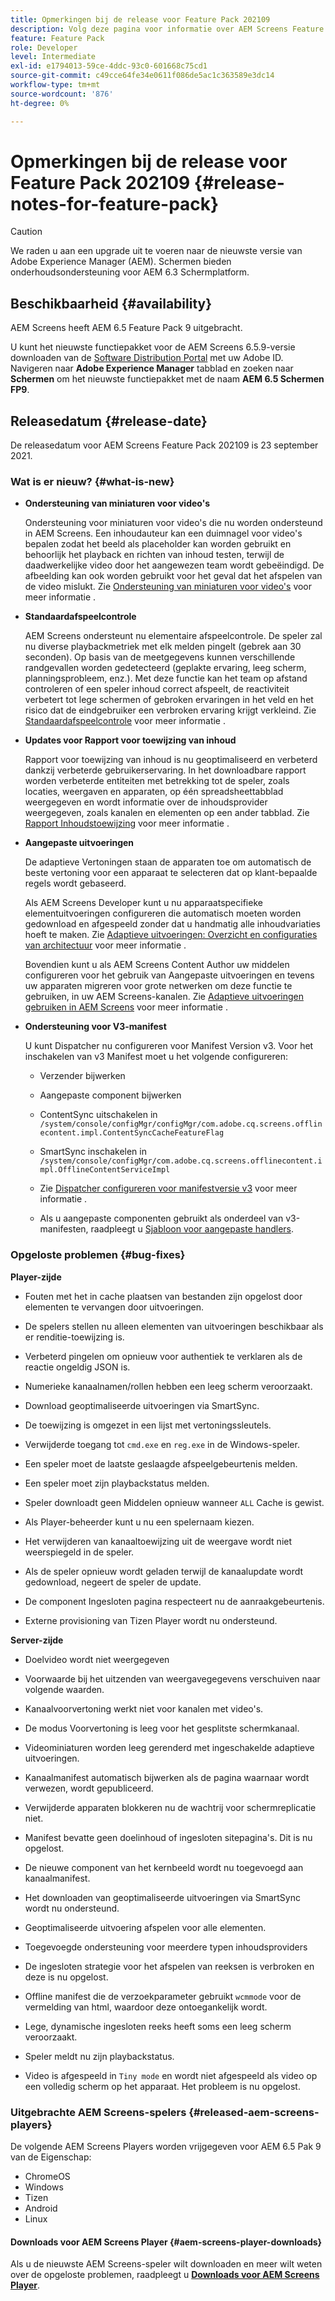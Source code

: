 ```yaml
---
title: Opmerkingen bij de release voor Feature Pack 202109
description: Volg deze pagina voor informatie over AEM Screens Feature Pack 202109, uitgebracht op 23 september 2021.
feature: Feature Pack
role: Developer
level: Intermediate
exl-id: e1794013-59ce-4ddc-93c0-601668c75cd1
source-git-commit: c49cce64fe34e0611f086de5ac1c363589e3dc14
workflow-type: tm+mt
source-wordcount: '876'
ht-degree: 0%

---
```


# Opmerkingen bij de release voor Feature Pack 202109 {#release-notes-for-feature-pack}

>[!CAUTION]
>We raden u aan een upgrade uit te voeren naar de nieuwste versie van Adobe Experience Manager (AEM). Schermen bieden onderhoudsondersteuning voor AEM 6.3 Schermplatform.

## Beschikbaarheid {#availability}

AEM Screens heeft AEM 6.5 Feature Pack 9 uitgebracht.

U kunt het nieuwste functiepakket voor de AEM Screens 6.5.9-versie downloaden van de [Software Distribution Portal](https://experience.adobe.com/#/downloads/content/software-distribution/en/aem.html) met uw Adobe ID. Navigeren naar **Adobe Experience Manager** tabblad en zoeken naar **Schermen** om het nieuwste functiepakket met de naam **AEM 6.5 Schermen FP9**.

## Releasedatum {#release-date}

De releasedatum voor AEM Screens Feature Pack 202109 is 23 september 2021.

### Wat is er nieuw? {#what-is-new}

* **Ondersteuning van miniaturen voor video&#39;s**

   Ondersteuning voor miniaturen voor video&#39;s die nu worden ondersteund in AEM Screens. Een inhoudauteur kan een duimnagel voor video&#39;s bepalen zodat het beeld als placeholder kan worden gebruikt en behoorlijk het playback en richten van inhoud testen, terwijl de daadwerkelijke video door het aangewezen team wordt gebeëindigd. De afbeelding kan ook worden gebruikt voor het geval dat het afspelen van de video mislukt.
Zie [Ondersteuning van miniaturen voor video&#39;s](/help/user-guide/thumbnail-support.md) voor meer informatie .

* **Standaardafspeelcontrole**

   AEM Screens ondersteunt nu elementaire afspeelcontrole. De speler zal nu diverse playbackmetriek met elk melden pingelt (gebrek aan 30 seconden). Op basis van de meetgegevens kunnen verschillende randgevallen worden gedetecteerd (geplakte ervaring, leeg scherm, planningsprobleem, enz.). Met deze functie kan het team op afstand controleren of een speler inhoud correct afspeelt, de reactiviteit verbetert tot lege schermen of gebroken ervaringen in het veld en het risico dat de eindgebruiker een verbroken ervaring krijgt verkleind.
Zie [Standaardafspeelcontrole](https://experienceleague.adobe.com/docs/experience-manager-screens/user-guide/administering/installing-screens-player.html?lang=en#playback-monitoring) voor meer informatie .

* **Updates voor Rapport voor toewijzing van inhoud**

   Rapport voor toewijzing van inhoud is nu geoptimaliseerd en verbeterd dankzij verbeterde gebruikerservaring. In het downloadbare rapport worden verbeterde entiteiten met betrekking tot de speler, zoals locaties, weergaven en apparaten, op één spreadsheettabblad weergegeven en wordt informatie over de inhoudsprovider weergegeven, zoals kanalen en elementen op een ander tabblad.
Zie [Rapport Inhoudstoewijzing](/help/user-guide/content-assignment-report.md) voor meer informatie .

* **Aangepaste uitvoeringen**

   De adaptieve Vertoningen staan de apparaten toe om automatisch de beste vertoning voor een apparaat te selecteren dat op klant-bepaalde regels wordt gebaseerd.

   Als AEM Screens Developer kunt u nu apparaatspecifieke elementuitvoeringen configureren die automatisch moeten worden gedownload en afgespeeld zonder dat u handmatig alle inhoudvariaties hoeft te maken. Zie [Adaptieve uitvoeringen: Overzicht en configuraties van architectuur](/help/user-guide/adaptive-renditions.md) voor meer informatie .

   Bovendien kunt u als AEM Screens Content Author uw middelen configureren voor het gebruik van Aangepaste uitvoeringen en tevens uw apparaten migreren voor grote netwerken om deze functie te gebruiken, in uw AEM Screens-kanalen. Zie [Adaptieve uitvoeringen gebruiken in AEM Screens](/help/user-guide/using-adaptive-renditions.md) voor meer informatie .

* **Ondersteuning voor V3-manifest**

   U kunt Dispatcher nu configureren voor Manifest Version v3. Voor het inschakelen van v3 Manifest moet u het volgende configureren:

   * Verzender bijwerken

   * Aangepaste component bijwerken

   * ContentSync uitschakelen in `/system/console/configMgr/configMgr/com.adobe.cq.screens.offlinecontent.impl.ContentSyncCacheFeatureFlag`

   * SmartSync inschakelen in `/system/console/configMgr/com.adobe.cq.screens.offlinecontent.impl.OfflineContentServiceImpl`

   * Zie [Dispatcher configureren voor manifestversie v3](https://experienceleague.adobe.com/docs/experience-manager-screens/user-guide/administering/dispatcher-configurations-aem-screens.html?lang=en#configuring-dispatcherv3) voor meer informatie .
   * Als u aangepaste componenten gebruikt als onderdeel van v3-manifesten, raadpleegt u [Sjabloon voor aangepaste handlers](https://experienceleague.adobe.com/docs/experience-manager-screens/user-guide/developing/developing-custom-component-tutorial-develop.html?lang=en#custom-handlers).


### Opgeloste problemen {#bug-fixes}

**Player-zijde**

* Fouten met het in cache plaatsen van bestanden zijn opgelost door elementen te vervangen door uitvoeringen.

* De spelers stellen nu alleen elementen van uitvoeringen beschikbaar als er renditie-toewijzing is.

* Verbeterd pingelen om opnieuw voor authentiek te verklaren als de reactie ongeldig JSON is.

* Numerieke kanaalnamen/rollen hebben een leeg scherm veroorzaakt.

* Download geoptimaliseerde uitvoeringen via SmartSync.

* De toewijzing is omgezet in een lijst met vertoningssleutels.

* Verwijderde toegang tot `cmd.exe` en `reg.exe` in de Windows-speler.

* Een speler moet de laatste geslaagde afspeelgebeurtenis melden.

* Een speler moet zijn playbackstatus melden.

* Speler downloadt geen Middelen opnieuw wanneer `ALL` Cache is gewist.

* Als Player-beheerder kunt u nu een spelernaam kiezen.

* Het verwijderen van kanaaltoewijzing uit de weergave wordt niet weerspiegeld in de speler.

* Als de speler opnieuw wordt geladen terwijl de kanaalupdate wordt gedownload, negeert de speler de update.

* De component Ingesloten pagina respecteert nu de aanraakgebeurtenis.

* Externe provisioning van Tizen Player wordt nu ondersteund.

**Server-zijde**

* Doelvideo wordt niet weergegeven
* Voorwaarde bij het uitzenden van weergavegegevens verschuiven naar volgende waarden.

* Kanaalvoorvertoning werkt niet voor kanalen met video&#39;s.

* De modus Voorvertoning is leeg voor het gesplitste schermkanaal.

* Videominiaturen worden leeg gerenderd met ingeschakelde adaptieve uitvoeringen.

* Kanaalmanifest automatisch bijwerken als de pagina waarnaar wordt verwezen, wordt gepubliceerd.

* Verwijderde apparaten blokkeren nu de wachtrij voor schermreplicatie niet.

* Manifest bevatte geen doelinhoud of ingesloten sitepagina&#39;s. Dit is nu opgelost.

* De nieuwe component van het kernbeeld wordt nu toegevoegd aan kanaalmanifest.

* Het downloaden van geoptimaliseerde uitvoeringen via SmartSync wordt nu ondersteund.

* Geoptimaliseerde uitvoering afspelen voor alle elementen.

* Toegevoegde ondersteuning voor meerdere typen inhoudsproviders

* De ingesloten strategie voor het afspelen van reeksen is verbroken en deze is nu opgelost.

* Offline manifest die de verzoekparameter gebruikt `wcmmode` voor de vermelding van html, waardoor deze ontoegankelijk wordt.

* Lege, dynamische ingesloten reeks heeft soms een leeg scherm veroorzaakt.

* Speler meldt nu zijn playbackstatus.

* Video is afgespeeld in `Tiny mode` en wordt niet afgespeeld als video op een volledig scherm op het apparaat. Het probleem is nu opgelost.

### Uitgebrachte AEM Screens-spelers {#released-aem-screens-players}

De volgende AEM Screens Players worden vrijgegeven voor AEM 6.5 Pak 9 van de Eigenschap:

* ChromeOS
* Windows
* Tizen
* Android
* Linux

#### Downloads voor AEM Screens Player  {#aem-screens-player-downloads}

Als u de nieuwste AEM Screens-speler wilt downloaden en meer wilt weten over de opgeloste problemen, raadpleegt u **[Downloads voor AEM Screens Player](https://download.macromedia.com/screens/index.html)**.
